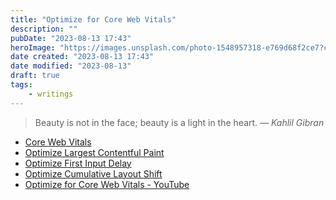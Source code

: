 ```yaml
---
title: "Optimize for Core Web Vitals"
description: ""
pubDate: "2023-08-13 17:43"
heroImage: "https://images.unsplash.com/photo-1548957318-e769d68f2ce7?crop=entropy&cs=srgb&fm=jpg&ixid=M3wzNjM5Nzd8MHwxfHJhbmRvbXx8fHx8fHx8fDE2OTE5MTk4NDN8&ixlib=rb-4.0.3&q=85"
date created: "2023-08-13 17:43"
date modified: "2023-08-13"
draft: true
tags:
    - writings
---
```


> Beauty is not in the face; beauty is a light in the heart.
> — <cite>Kahlil Gibran</cite>

- [Core Web Vitals](https://web.dev/learn-core-web-vitals/)
- [Optimize Largest Contentful Paint](https://web.dev/optimize-lcp/)
- [Optimize First Input Delay](https://web.dev/optimize-fid/)
- [Optimize Cumulative Layout Shift](https://web.dev/optimize-cls/)
- [Optimize for Core Web Vitals - YouTube](https://www.youtube.com/watch?v=AQqFZ5t8uNc&t=1073s)


